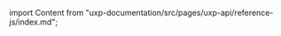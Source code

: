 
import Content from "uxp-documentation/src/pages/uxp-api/reference-js/index.md";

<Content query="product=photoshop"/>
